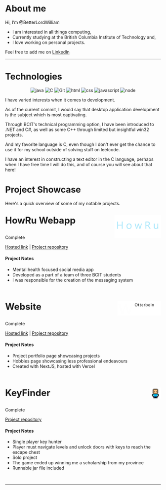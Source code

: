 # About me

Hi, I’m @BetterLordWilliam

- I am interested in all things computing,
- Currently studying at the British Columbia Institute of Technology and,
- I love working on personal projects.

Feel free to add me on [LinkedIn](http://www.linkedin.com/in/will-otterbein-85268a2a8)

<hr>

# Technologies

<p align="center">
<img height="50" alt="java" src="https://icon-library.com/images/java-icon-png/java-icon-png-16.jpg">
<img height="50" alt="C" src="https://www.coolkidfacts.com/wp-content/uploads/2023/08/C-Programming-Facts-For-Kids.png">
<img height="50" alt="Git" src="https://cdn.freebiesupply.com/logos/large/2x/git-icon-logo-png-transparent.png">
<img height="50" alt="html" src="https://logos-download.com/wp-content/uploads/2017/07/HTML5_badge.png"/>
<img height="50" alt="css" src="https://lkotlarenko.github.io/Exercise-Tech-Gallery/images/css-logo.png"/>
<img height="50" alt="javascript" src="https://weebket.com/assets/images/category/6218311d561101645752605.png"/>
<img height="50" alt="node" src="https://assets-global.website-files.com/5d9bc5d562ffc2869b470941/5e20cb3c0b667ba8c8e07571_icon-node--tech.png"/>
</p>

I have varied interests when it comes to development.

As of the current commit, I would say that desktop application development is the subject which is most captivating.

Through BCIT's technical programming option, I have been introduced to .NET and C#, as well as some C++ through limited but insightful win32 projects.

And my favorite language is C, even though I don't ever get the chance to use it for my school outside of solving stuff on leetcode.

I have an interest in constructing a text editor in the C language, perhaps when I have free time I will do this, and of course you will see about that here!

# Project Showcase

Here's a quick overview of some of my notable projects.
 
<!-- Project: HowRu -->
<div>
  <img align="right" height="75" src="./media/images/websiteIconNew1.png" alt="logo">
  <p style="font-size: 22pt"><b>HowRu Webapp</b></p>
</div>


Complete

[Hosted link](https://howru2-fcdff.web.app/) |
[Project repository](https://github.com/rraymondx/1800_202330_BBY25.git)

#### Project Notes

- Mental health focused social media app
- Developed as a part of a team of three BCIT students
- I was responsible for the creation of the messaging system

<br>

<!-- Project: WebsiteIcon -->
<div>
  <img align="right" height="47" src="./media/images/personalWebsiteIcon.png" alt="logo">
  <p style="font-size: 22pt"><b>Website</b></p>
</div>

Complete

[Hosted link](https://wo-personal-site.vercel.app/) |
[Project repository](https://github.com/BetterLordWilliam/WOPersonalSite)

#### Project Notes

- Project portfolio page showcasing projects
- Hobbies page showcasing less professional endeavours
- Created with NextJS, hosted with Vercel

<br>

<!-- Project: KeyFinder -->
<div>
  <img align="right" height="35" src="./media/images/keyfinderIconNew.png" alt="logo">
  <p style="font-size: 22pt"><b>KeyFinder</b></p>
</div>

Complete

[Project repository](https://github.com/BetterLordWilliam/KeyFinder.git)

#### Project Notes
 
- Single player key hunter
- Player must navigate levels and unlock doors with keys to reach the escape chest
- Solo project
- The game ended up winning me a scholarship from my province
- Runnable jar file included

<br>
<hr>

